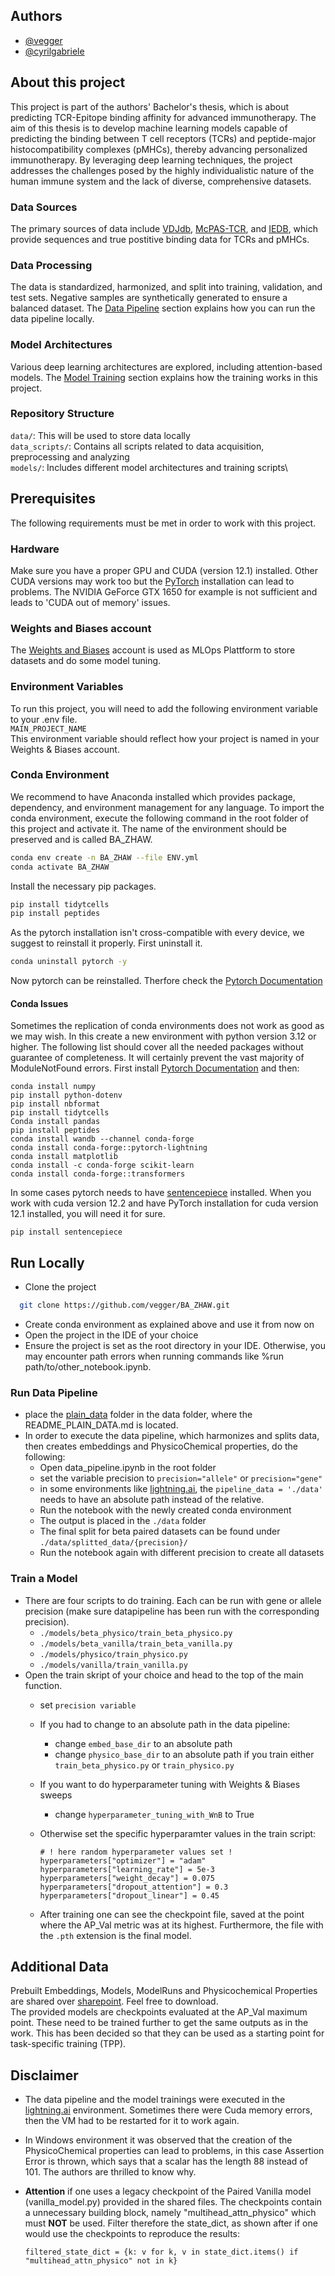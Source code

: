## Authors
- [@vegger](https://www.github.com/vegger)
- [@cyrilgabriele](https://www.github.com/cyrilgabriele)

## About this project
This project is part of the authors' Bachelor's thesis, which is about predicting TCR-Epitope binding affinity for advanced immunotherapy. The aim of this thesis is to develop machine learning models capable of predicting the binding between T cell receptors (TCRs) and peptide-major histocompatibility complexes (pMHCs), thereby advancing personalized immunotherapy. By leveraging deep learning techniques, the project addresses the challenges posed by the highly individualistic nature of the human immune system and the lack of diverse, comprehensive datasets.

### Data Sources
The primary sources of data include [VDJdb](https://vdjdb.cdr3.net/), [McPAS-TCR](http://friedmanlab.weizmann.ac.il/McPAS-TCR/), and [IEDB](https://www.iedb.org/), which provide sequences and true postitive binding data for TCRs and pMHCs.

### Data Processing
The data is standardized, harmonized, and split into training, validation, and test sets. Negative samples are synthetically generated to ensure a balanced dataset. The [Data Pipeline](#run-data-pipeline) section explains how you can run the data pipeline locally.

### Model Architectures
Various deep learning architectures are explored, including attention-based models. The [Model Training](#train-a-model) section explains how the training works in this project.

### Repository Structure
`data/`: This will be used to store data locally\
`data_scripts/`: Contains all scripts related to data acquisition, preprocessing and analyzing\
`models/`: Includes different model architectures and training scripts\

## Prerequisites
The following requirements must be met in order to work with this project.

### Hardware
Make sure you have a proper GPU and CUDA (version 12.1) installed. Other CUDA versions may work too but the [PyTorch](https://pytorch.org/get-started/locally/) installation can lead to problems. The NVIDIA GeForce GTX 1650 for example is not sufficient and leads to 'CUDA out of memory' issues. 

### Weights and Biases account
The [Weights and Biases](https://wandb.ai/site) account is used as MLOps Plattform to store datasets and do some model tuning.

### Environment Variables
To run this project, you will need to add the following environment variable to your .env file.\
`MAIN_PROJECT_NAME`\
This environment variable should reflect how your project is named in your Weights & Biases account.

### Conda Environment
We recommend to have Anaconda installed which provides package, dependency, and environment management for any language. To import the conda environment, execute the following command in the root folder of this project and activate it.
The name of the environment should be preserved and is called BA_ZHAW.
```bash
conda env create -n BA_ZHAW --file ENV.yml
conda activate BA_ZHAW
```
Install the necessary pip packages.
```bash
pip install tidytcells
pip install peptides
```
As the pytorch installation isn't cross-compatible with every device, we suggest to reinstall it properly. First uninstall it.
```bash
conda uninstall pytorch -y
```
Now pytorch can be reinstalled. Therfore check the [Pytorch Documentation](https://pytorch.org/get-started/locally/)

#### Conda Issues
Sometimes the replication of conda environments does not work as good as we may wish. In this create a new environment with python version 3.12 or higher.
The following list should cover all the needed packages without guarantee of completeness. It will certainly prevent the vast majority of ModuleNotFound errors.
First install [Pytorch Documentation](https://pytorch.org/get-started/locally/) and then:
```
conda install numpy
pip install python-dotenv
pip install nbformat
pip install tidytcells
Conda install pandas
pip install peptides
conda install wandb --channel conda-forge
conda install conda-forge::pytorch-lightning
conda install matplotlib
conda install -c conda-forge scikit-learn
conda install conda-forge::transformers
```
In some cases pytorch needs to have [sentencepiece](https://pypi.org/project/sentencepiece/) installed. When you work with cuda version 12.2 and have PyTorch installation for cuda version 12.1 installed, you will need it for sure. 
```
pip install sentencepiece
```
## Run Locally
- Clone the project
```bash
  git clone https://github.com/vegger/BA_ZHAW.git
```
- Create conda environment as explained above and use it from now on
- Open the project in the IDE of your choice
- Ensure the project is set as the root directory in your IDE. Otherwise, you may encounter path errors when running commands like %run path/to/other_notebook.ipynb.

### Run Data Pipeline
- place the [plain_data](https://www.dropbox.com/scl/fo/ucke53zlkj9sau6qlg63q/ANL6-gCocJ5sj_zs0T59CVI?rlkey=ogbq0p0zedpef29fif1ihfs3u&st=n2e2x3d5&dl=0) folder in the data folder, where the README_PLAIN_DATA.md is located.
- In order to execute the data pipeline, which harmonizes and splits data, then creates embeddings and PhysicoChemical properties, do the following:
  - Open data_pipeline.ipynb in the root folder
  - set the variable precision to `precision="allele"` or `precision="gene"`
  - in some environments like [lightning.ai](https://lightning.ai/), the `pipeline_data = './data'` needs to have an absolute path instead of the relative.
  - Run the notebook with the newly created conda environment
  - The output is placed in the `./data` folder
  - The final split for beta paired datasets can be found under `./data/splitted_data/{precision}/ `
  - Run the notebook again with different precision to create all datasets

### Train a Model
- There are four scripts to do training. Each can be run with gene or allele precision (make sure datapipeline has been run with the corresponding precision).
  - `./models/beta_physico/train_beta_physico.py`
  - `./models/beta_vanilla/train_beta_vanilla.py`
  - `./models/physico/train_physico.py`
  - `./models/vanilla/train_vanilla.py`
- Open the train skript of your choice and head to the top of the main function.
  - set `precision variable`
  - If you had to change to an absolute path in the data pipeline:
    - change `embed_base_dir` to an absolute path
    - change `physico_base_dir` to an absolute path if you train either `train_beta_physico.py` or `train_physico.py`
  - If you want to do hyperparameter tuning with Weights & Biases sweeps
    - change `hyperparameter_tuning_with_WnB` to True
  - Otherwise set the specific hyperparamter values in the train script:
  
    ```
    # ! here random hyperparameter values set !
    hyperparameters["optimizer"] = "adam"
    hyperparameters["learning_rate"] = 5e-3
    hyperparameters["weight_decay"] = 0.075
    hyperparameters["dropout_attention"] = 0.3
    hyperparameters["dropout_linear"] = 0.45
    ```
    
  - After training one can see the checkpoint file, saved at the point where the AP_Val metric was at its highest. Furthermore, the file with the `.pth` extension is the final model.

## Additional Data
Prebuilt Embeddings, Models, ModelRuns and Physicochemical Properties are shared over [sharepoint](https://zhaw-my.sharepoint.com/:u:/g/personal/eggerval_students_zhaw_ch/EaZpwuhuUn9DpY6PcXrmrgEB5K-Qw5Git-W7o914mMRa_w?e=dQxMjw). Feel free to download.<br>
The provided models are checkpoints evaluated at the AP_Val maximum point. These need to be trained further to get the same outputs as in the work. This has been decided so that they can be used as a starting point for task-specific training (TPP).

## Disclaimer
- The data pipeline and the model trainings were executed in the [lightning.ai](https://lightning.ai/) environment. Sometimes there were Cuda memory errors, then the VM had to be restarted for it to work again.
- In Windows environment it was observed that the creation of the PhysicoChemical properties can lead to problems, in this case Assertion Error is thrown, which says that a scalar has the length 88 instead of 101. The authors are thrilled to know why.
- **Attention** if one uses a legacy checkpoint of the Paired Vanilla model (vanilla_model.py) provided in the shared files. The checkpoints contain a unnecessary building block, namely "multihead_attn_physico" which must **NOT** be used. Filter therefore the state_dict, as shown after if one would use the checkpoints to reproduce the results:
  
  `filtered_state_dict = {k: v for k, v in state_dict.items() if "multihead_attn_physico" not in k}`

